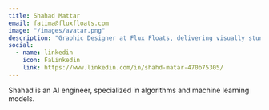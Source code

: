 ```yaml
---
title: Shahad Mattar
email: fatima@fluxfloats.com
image: "/images/avatar.png"
description: "Graphic Designer at Flux Floats, delivering visually stunning branding and digital design solutions."
social:
  - name: linkedin
    icon: FaLinkedin
    link: https://www.linkedin.com/in/shahd-matar-470b75305/
---
```


Shahad is an AI engineer, specialized in algorithms and machine learning models.